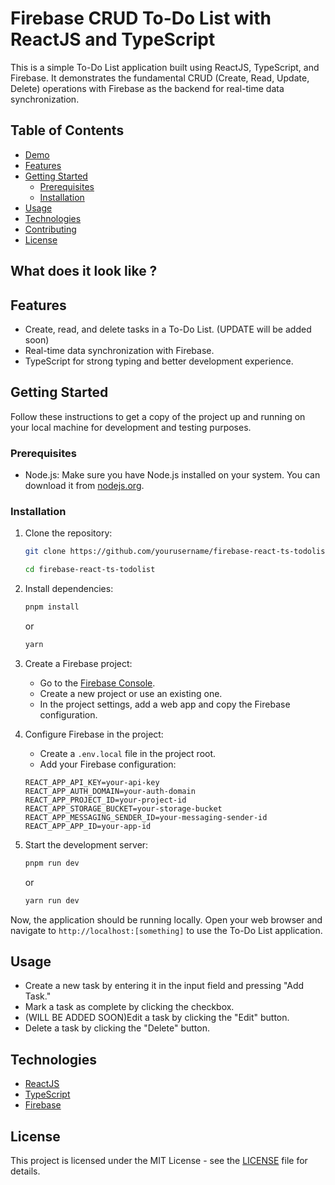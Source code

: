 # Firebase CRUD To-Do List with ReactJS and TypeScript

This is a simple To-Do List application built using ReactJS, TypeScript, and Firebase. It demonstrates the fundamental CRUD (Create, Read, Update, Delete) operations with Firebase as the backend for real-time data synchronization.

## Table of Contents

- [Demo](#demo)
- [Features](#features)
- [Getting Started](#getting-started)
  - [Prerequisites](#prerequisites)
  - [Installation](#installation)
- [Usage](#usage)
- [Technologies](#technologies)
- [Contributing](#contributing)
- [License](#license)

## What does it look like ?

## Features

- Create, read, and delete tasks in a To-Do List. (UPDATE will be added soon)
- Real-time data synchronization with Firebase.
- TypeScript for strong typing and better development experience.

## Getting Started

Follow these instructions to get a copy of the project up and running on your local machine for development and testing purposes.

### Prerequisites

- Node.js: Make sure you have Node.js installed on your system. You can download it from [nodejs.org](https://nodejs.org/).

### Installation

1. Clone the repository:

   ```bash
   git clone https://github.com/yourusername/firebase-react-ts-todolist.git
   ```
   
   ```bash
   cd firebase-react-ts-todolist
   ```
2. Install dependencies:

   ```bash
   pnpm install
   ```
   or
    ```bash
   yarn
   ```
3. Create a Firebase project:

   - Go to the [Firebase Console](https://console.firebase.google.com/).
   - Create a new project or use an existing one.
   - In the project settings, add a web app and copy the Firebase configuration.

4. Configure Firebase in the project:

   - Create a `.env.local` file in the project root.
   - Add your Firebase configuration:

   ```env
   REACT_APP_API_KEY=your-api-key
   REACT_APP_AUTH_DOMAIN=your-auth-domain
   REACT_APP_PROJECT_ID=your-project-id
   REACT_APP_STORAGE_BUCKET=your-storage-bucket
   REACT_APP_MESSAGING_SENDER_ID=your-messaging-sender-id
   REACT_APP_APP_ID=your-app-id
   ```
5. Start the development server:
   ```bash
   pnpm run dev
   ```
   or
   ```bash
   yarn run dev
   ```
Now, the application should be running locally. Open your web browser and navigate to `http://localhost:[something]` to use the To-Do List application.

## Usage

- Create a new task by entering it in the input field and pressing "Add Task."
- Mark a task as complete by clicking the checkbox.
- (WILL BE ADDED SOON)Edit a task by clicking the "Edit" button.
- Delete a task by clicking the "Delete" button.

## Technologies

- [ReactJS](https://reactjs.org/)
- [TypeScript](https://www.typescriptlang.org/)
- [Firebase](https://firebase.google.com/)

## License

This project is licensed under the MIT License - see the [LICENSE](LICENSE) file for details.
